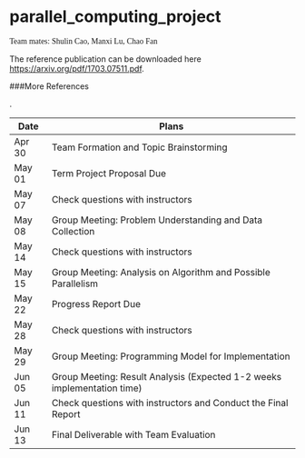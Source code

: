 # parallel_computing_project
<span style="font-family:Avenir; font-size11pt;">Team mates: Shulin Cao, Manxi Lu, Chao Fan
<p>The reference publication can be downloaded here <a href="https://arxiv.org/pdf/1703.07511.pdf">https://arxiv.org/pdf/1703.07511.pdf</a>.</p>
###More References
<p><a href="https://medium.com/data-science-group-iitr/artistic-style-transfer-with-convolutional-neural-network-7ce2476039fd"></a>.</p>

| Date | Plans |
| --- | --- |
| Apr 30 | Team Formation and Topic Brainstorming |
| May 01 | Term Project Proposal Due |
| May 07 | Check questions with instructors |
| May 08 | Group Meeting: Problem Understanding and Data Collection |
| May 14 | Check questions with instructors |
| May 15 | Group Meeting: Analysis on Algorithm and Possible Parallelism |
| May 22 | Progress Report Due |
| May 28 | Check questions with instructors |
| May 29 | Group Meeting: Programming Model for Implementation |
| Jun 05 | Group Meeting: Result Analysis (Expected 1-2 weeks implementation time) |
| Jun 11 | Check questions with instructors and Conduct the Final Report |
| Jun 13 | Final Deliverable with Team Evaluation |
